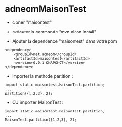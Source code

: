 # adneomMaisonTest


+ cloner "maisontest"
+ exécuter la commande "mvn clean install"

+ Ajouter la dependence "maisontest" dans votre pom

```
<dependency>
	<groupId>net.adneom</groupId>
	<artifactId>maisontest</artifactId>
	<version>0.0.1-SNAPSHOT</version>
</dependency>
```
 
+ importer la methode partition : 
```
import static maisontest.MaisonTest.partition;
...
partition({1,2,3}, 2);
```

+ OU importer MaisonTest : 
```
import static maisontest.MaisonTest.partition;
...
MaisonTest.partition({1,2,3}, 2);
```
